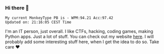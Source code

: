 ### Hi there 👋
<!-- PB START -->
```
My current MonkeyType PB is - WPM:94.21 Acc:97.42
Updated on: 21:16:05 CEST Time
```
<!-- PB END -->
I'm an IT person, just overall. I like CTFs, hacking, coding games, making Python apps. Just a lot of stuff.
You can check out my website [here](https://skill3472.github.io/).
I will probably add some interesting stuff here, when I get the idea to do so. Take care ❤️
